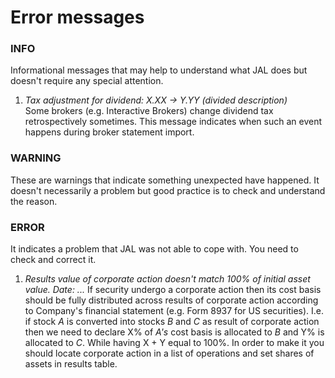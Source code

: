 # Error messages

### INFO
Informational messages that may help to understand what JAL does but doesn't require any special attention.

1. *Tax adjustment for dividend: X.XX -> Y.YY (divided description)*  
Some brokers (e.g. Interactive Brokers) change dividend tax retrospectively sometimes. This message indicates when such an event happens during broker statement import.

### WARNING
These are warnings that indicate something unexpected have happened. It doesn't necessarily a problem but good practice is to check and understand the reason.

### ERROR
It indicates a problem that JAL was not able to cope with. You need to check and correct it.

1. *Results value of corporate action doesn't match 100% of initial asset value. Date: ...*
If security undergo a corporate action then its cost basis should be fully distributed across results of corporate action according to Company's financial statement (e.g. Form 8937 for US securities). 
I.e. if stock *A* is converted into stocks *B* and *C* as result of corporate action then we need to declare X% of *A's* cost basis is allocated to *B* and Y% is allocated to *C*. While having X + Y equal to 100%. 
In order to make it you should locate corporate action in a list of operations and set shares of assets in results table. 
